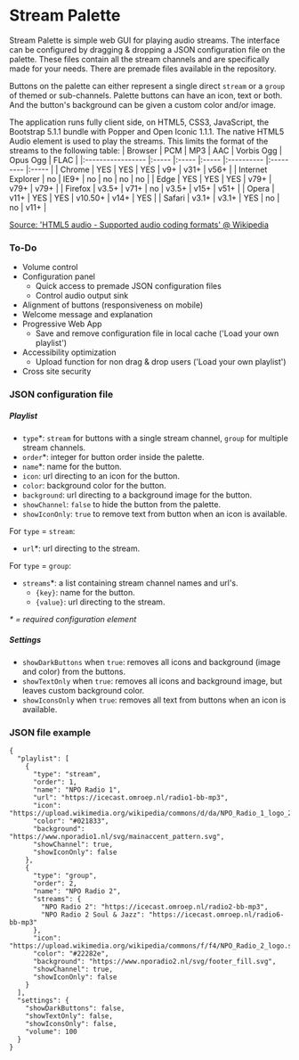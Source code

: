 # Stream Palette
Stream Palette is simple web GUI for playing audio streams. The interface can be configured by dragging & dropping a JSON configuration file on the palette. These files contain all the stream channels and are specifically made for your needs. There are premade files available in the repository.

Buttons on the palette can either represent a single direct `stream` or a `group` of themed or sub-channels. Palette buttons can have an icon, text or both. And the button's background can be given a custom color and/or image.

The application runs fully client side, on HTML5, CSS3, JavaScript, the Bootstrap 5.1.1 bundle with Popper and Open Iconic 1.1.1. The native HTML5 Audio element is used to play the streams. This limits the format of the streams to the following table:
| Browser           | PCM   | MP3   | AAC   | Vorbis Ogg | Opus Ogg  | FLAC  |
|:----------------- |:----- |:----- |:----- |:---------- |:--------- |:----- |
| Chrome            | YES   | YES   | YES   | v9+        | v31+      | v56+  |
| Internet Explorer | no    | IE9+  | no    | no         | no        | no    |
| Edge              | YES   | YES   | YES   | v79+       | v79+      | v79+  |
| Firefox           | v3.5+ | v71+  | no    | v3.5+      | v15+      | v51+  |
| Opera             | v11+  | YES   | YES   | v10.50+    | v14+      | YES   |
| Safari            | v3.1+ | v3.1+ | YES   | no         | no        | v11+  |

[Source: 'HTML5 audio - Supported audio coding formats' @ Wikipedia](https://en.wikipedia.org/wiki/HTML5_audio#Supported_audio_coding_formats "Source")

### To-Do
- Volume control
- Configuration panel
  - Quick access to premade JSON configuration files
  - Control audio output sink
- Alignment of buttons (responsiveness on mobile)
- Welcome message and explanation
- Progressive Web App
  - Save and remove configuration file in local cache ('Load your own playlist')
- Accessibility optimization
  - Upload function for non drag & drop users ('Load your own playlist')
- Cross site security

### JSON configuration file

##### Playlist
- `type`*: `stream` for buttons with a single stream channel, `group` for multiple stream channels.
- `order`*: integer for button order inside the palette.
- `name`*:  name for the button.
- `icon`: url directing to an icon for the button.
- `color`: background color for the button.
- `background`: url directing to a background image for the button.
- `showChannel`: `false` to hide the button from the palette.
- `showIconOnly`: `true` to remove text from button when an icon is available.

For `type` = `stream`:
- `url`*: url directing to the stream.

For `type` = `group`:
- `streams`*: a list containing stream channel names and url's.
  - `{key}`: name for the button.
  - `{value}`: url directing to the stream.

_* = required configuration element_

##### Settings
- `showDarkButtons` when `true`: removes all icons and background (image and color) from the buttons.
- `showTextOnly` when `true`: removes all icons and background image, but leaves custom background color.
- `showIconsOnly` when `true`: removes all text from buttons when an icon is available.

### JSON file example
```
{
  "playlist": [
    {
      "type": "stream",
      "order": 1,
      "name": "NPO Radio 1",
      "url": "https://icecast.omroep.nl/radio1-bb-mp3",
      "icon": "https://upload.wikimedia.org/wikipedia/commons/d/da/NPO_Radio_1_logo_2014.svg",
      "color": "#021833",
      "background": "https://www.nporadio1.nl/svg/mainaccent_pattern.svg",
      "showChannel": true,
      "showIconOnly": false
    },
    {
      "type": "group",
      "order": 2,
      "name": "NPO Radio 2",
      "streams": {
        "NPO Radio 2": "https://icecast.omroep.nl/radio2-bb-mp3",
        "NPO Radio 2 Soul & Jazz": "https://icecast.omroep.nl/radio6-bb-mp3"
      },
      "icon": "https://upload.wikimedia.org/wikipedia/commons/f/f4/NPO_Radio_2_logo.svg",
      "color": "#22282e",
      "background": "https://www.nporadio2.nl/svg/footer_fill.svg",
      "showChannel": true,
      "showIconOnly": false
    }
  ],
  "settings": {
    "showDarkButtons": false,
    "showTextOnly": false,
    "showIconsOnly": false,
    "volume": 100
  }
}
```
